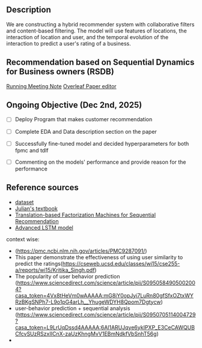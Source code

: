 ## Description
We are constructing a hybrid recommender system with collaborative filters and content-based filtering. The model will use features of locations, the interaction of location and user, and the temporal evolution of the interaction to predict a user's rating of a business.     

## Recommendation based on Sequential Dynamics for Business owners (RSDB)
[Running Meeting Note](https://docs.google.com/document/d/1wip-kDJHyLVldHFIrES-p2NLOI2Qk7_ww8qfhiIvoc4/edit?usp=sharing)
[Overleaf Paper editor](https://www.overleaf.com/project/6747b9894eb6b872537547be)

## Ongoing Objective (Dec 2nd, 2025)
- [ ] Deploy Program that makes customer recommendation
- [ ] Complete EDA and Data description section on the paper
- [ ] Successfully fine-tuned model and decided hyperparameters for both fpmc and tdlf
- [ ] Commenting on the models' performance and provide reason for the performance


## Reference sources
- [dataset](https://cseweb.ucsd.edu/~jmcauley/datasets.html#google_local)
- [Julian's textbook](https://cseweb.ucsd.edu/~jmcauley/pml/pml_book.pdf)
- [Translation-based Factorization Machines for Sequential
Recommendation](https://cseweb.ucsd.edu/~jmcauley/pdfs/recsys18a.pdf)
- [Advanced LSTM model](https://github.com/nijianmo/fit-rec)

context wise:
- (https://pmc.ncbi.nlm.nih.gov/articles/PMC9287091/)
- This paper demonstrate the effectiveness of using user similarity to predict the ratings(https://cseweb.ucsd.edu/classes/wi15/cse255-a/reports/wi15/Kritika_Singh.pdf)
- The popularity of user behavior prediction (https://www.sciencedirect.com/science/article/pii/S0950584905002004?casa_token=4Vx8tHeVm0wAAAAA:mG8iY0opJyi7LuRn80gfSfxOZtxWYRzBKgSNPh7-L9o1pG4arLh__YhugeWDYH8Qpom7Dgtycw)
- user-behavior prediction + sequential analysis (https://www.sciencedirect.com/science/article/pii/S0950705114004729?casa_token=L9LrUqDssd4AAAAA:6Al1ARUJqye6ykIPXP_E3CeCAWQUBCfcvSUzRSzxIICnX-zaUzKhngMvV1EBmNdkfVbSnhT56g)
- 
